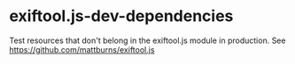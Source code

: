 # exiftool.js-dev-dependencies
Test resources that don't belong in the exiftool.js module in production. See https://github.com/mattburns/exiftool.js